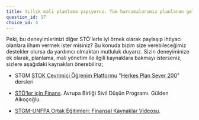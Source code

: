 ```yaml
---
title: Yıllık mali planlama yapıyoruz. Tüm harcamalarımız planlanan gelirler ve giderler çerçevesinde yapılıyor.
question_id: 17
choice_id: 4
---
```

Peki, bu deneyimlerinizi diğer STÖ'lerle iyi örnek olarak paylaşıp ihtiyacı olanlara ilham vermek ister misiniz? Bu konuda bizim size verebileceğimiz destekler olursa da yardımcı olmaktan mutluluk duyarız. Sizin deneyiminize ek olarak, planlama, mali yönetim ile ilgili kaynaklara bakmayı isterseniz, sizlere aşağıdaki kaynakları önerebiliriz;

- STGM [<u>STOK Çevrimiçi Öğrenim Platformu</u>](https://www.stgm.org.tr/stok-ogrenme-platformu) "[<u>Herkes Plan Sever 200</u>](https://www.stgm.org.tr/sivil-toplum-okulu-stok/herkes-plan-sever)" dersleri

<!-- -->

- [<u>STÖ’ler için Finans</u>](https://www.stgm.org.tr/sites/default/files/2020-09/stoler-icin-finans-rehberi.pdf). Avrupa Birliği Sivil Düşün Programı. Gülden Alkoçoğlu.

<!-- -->

- [<u>STGM-UNFPA Ortak Eğitimleri: Finansal Kaynaklar Videosu</u>](https://www.youtube.com/watch?v=AVJMX6VQrC4&list=PLNNUSz3jzVL64sskDhRNadAhwPdVsD14-&index=6).

